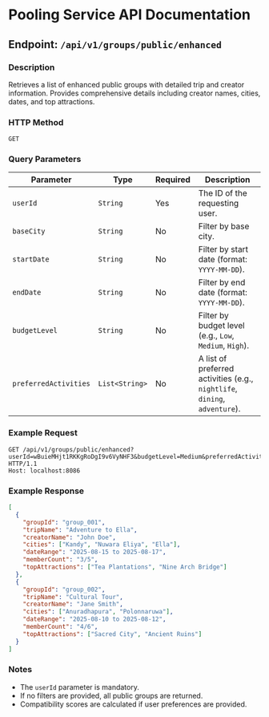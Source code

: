 # Pooling Service API Documentation

## Endpoint: `/api/v1/groups/public/enhanced`

### Description
Retrieves a list of enhanced public groups with detailed trip and creator information. Provides comprehensive details including creator names, cities, dates, and top attractions.

### HTTP Method
`GET`

### Query Parameters
| Parameter            | Type       | Required | Description                                                                 |
|----------------------|------------|----------|-----------------------------------------------------------------------------|
| `userId`             | `String`   | Yes      | The ID of the requesting user.                                             |
| `baseCity`           | `String`   | No       | Filter by base city.                                                       |
| `startDate`          | `String`   | No       | Filter by start date (format: `YYYY-MM-DD`).                                |
| `endDate`            | `String`   | No       | Filter by end date (format: `YYYY-MM-DD`).                                  |
| `budgetLevel`        | `String`   | No       | Filter by budget level (e.g., `Low`, `Medium`, `High`).                     |
| `preferredActivities`| `List<String>` | No   | A list of preferred activities (e.g., `nightlife`, `dining`, `adventure`). |

### Example Request
```http
GET /api/v1/groups/public/enhanced?userId=wBuieMHjt1RKKgRoDgI9v6VyNHF3&budgetLevel=Medium&preferredActivities[]=nightlife&preferredActivities[]=dining&preferredActivities[]=adventure HTTP/1.1
Host: localhost:8086
```

### Example Response
```json
[
  {
    "groupId": "group_001",
    "tripName": "Adventure to Ella",
    "creatorName": "John Doe",
    "cities": ["Kandy", "Nuwara Eliya", "Ella"],
    "dateRange": "2025-08-15 to 2025-08-17",
    "memberCount": "3/5",
    "topAttractions": ["Tea Plantations", "Nine Arch Bridge"]
  },
  {
    "groupId": "group_002",
    "tripName": "Cultural Tour",
    "creatorName": "Jane Smith",
    "cities": ["Anuradhapura", "Polonnaruwa"],
    "dateRange": "2025-08-10 to 2025-08-12",
    "memberCount": "4/6",
    "topAttractions": ["Sacred City", "Ancient Ruins"]
  }
]
```

### Notes
- The `userId` parameter is mandatory.
- If no filters are provided, all public groups are returned.
- Compatibility scores are calculated if user preferences are provided.
